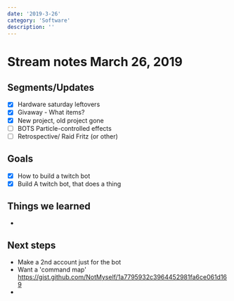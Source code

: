 ```yaml
---
date: '2019-3-26'
category: 'Software'
description: ''
---
```


# Stream notes March 26, 2019

## Segments/Updates

- [x] Hardware saturday leftovers
- [x] Givaway - What items?
- [x] New project, old project gone
- [ ] BOTS Particle-controlled effects
- [ ] Retrospective/ Raid Fritz (or other)

## Goals

- [x] How to build a twitch bot
- [x] Build A twitch bot, that does a thing

## Things we learned

-

## Next steps

- Make a 2nd account just for the bot
- Want a 'command map' https://gist.github.com/NotMyself/1a7795932c3964452981fa6ce061d169
-
